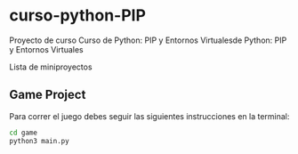 # curso-python-PIP
Proyecto de curso  Curso de Python: PIP y Entornos Virtualesde Python: PIP y Entornos Virtuales

Lista de miniproyectos

## Game Project

Para correr el juego debes seguir las siguientes instrucciones en la terminal:

```sh
cd game
python3 main.py

